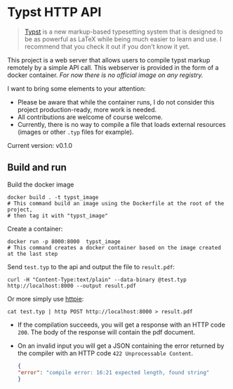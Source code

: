 # Typst HTTP API

<!-- This sentence is from the typst repo -->
> [Typst](https://github.com/typst/typst) is a new markup-based typesetting system
> that is designed to be as powerful as LaTeX while being much easier to learn and use.
I recommend that you check it out if you don't know it yet.

This project is a web server that allows users to compile typst markup remotely by a simple API call.
This webserver is provided in the form of a docker container.
*For now there is no official image on any registry.*

I want to bring some elements to your attention:

- Please be aware that while the container runs,
  I do not consider this project production-ready, more work is needed.
- All contributions are welcome of course welcome.
- Currently, there is no way to compile a file that loads external resources (images or other `.typ` files for example).

Current version: v0.1.0

## Build and run

Build the docker image

```shell
docker build . -t typst_image
# This command build an image using the Dockerfile at the root of the project,
# then tag it with "typst_image"
```

Create a container:

```shell
docker run -p 8000:8000  typst_image
# This command creates a docker container based on the image created at the last step
```

Send `test.typ` to the api and output the file to `result.pdf`:

```shell
curl -H "Content-Type:text/plain" --data-binary @test.typ  http://localhost:8000 --output result.pdf
```

Or more simply use [httpie](https://httpie.io/cli):

```shell
cat test.typ | http POST http://localhost:8000 > result.pdf
```

- If the compilation succeeds, you will get a response with an HTTP code `200`.
The body of the response will contain the pdf document.
- On an invalid input you will get a JSON containing the error returned by the compiler with an HTTP code `422 Unprocessable Content`.

    ```json
    {
    "error": "compile error: 16:21 expected length, found string"
    }
    ```
